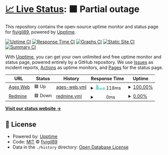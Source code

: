 # [📈 Live Status](https://fjvigil89.github.io/upptime): <!--live status--> **🟧 Partial outage**

This repository contains the open-source uptime monitor and status page for [fjvigil89](https://fjvigil89.github.io/upptime), powered by [Upptime](https://github.com/upptime/upptime).

[![Uptime CI](https://github.com/fjvigil89/upptime/workflows/Uptime%20CI/badge.svg)](https://github.com/fjvigil89/upptime/actions?query=workflow%3A%22Uptime+CI%22)
[![Response Time CI](https://github.com/fjvigil89/upptime/workflows/Response%20Time%20CI/badge.svg)](https://github.com/fjvigil89/upptime/actions?query=workflow%3A%22Response+Time+CI%22)
[![Graphs CI](https://github.com/fjvigil89/upptime/workflows/Graphs%20CI/badge.svg)](https://github.com/fjvigil89/upptime/actions?query=workflow%3A%22Graphs+CI%22)
[![Static Site CI](https://github.com/fjvigil89/upptime/workflows/Static%20Site%20CI/badge.svg)](https://github.com/fjvigil89/upptime/actions?query=workflow%3A%22Static+Site+CI%22)
[![Summary CI](https://github.com/fjvigil89/upptime/workflows/Summary%20CI/badge.svg)](https://github.com/fjvigil89/upptime/actions?query=workflow%3A%22Summary+CI%22)

With [Upptime](https://upptime.js.org), you can get your own unlimited and free uptime monitor and status page, powered entirely by a GitHub repository. We use [Issues](https://github.com/fjvigil89/upptime/issues) as incident reports, [Actions](https://github.com/fjvigil89/upptime/actions) as uptime monitors, and [Pages](https://fjvigil89.github.io/upptime) for the status page.

<!--start: status pages-->
<!-- This summary is generated by Upptime (https://github.com/upptime/upptime) -->
<!-- Do not edit this manually, your changes will be overwritten -->
<!-- prettier-ignore -->
| URL | Status | History | Response Time | Uptime |
| --- | ------ | ------- | ------------- | ------ |
| <img alt="" src="https://icons.duckduckgo.com/ip3/fjvigil89.github.io.ico" height="13"> [Ages Web](https://fjvigil89.github.io/ages_web/) | 🟩 Up | [ages-web.yml](https://github.com/fjvigil89/upptime/commits/HEAD/history/ages-web.yml) | <details><summary><img alt="Response time graph" src="./graphs/ages-web/response-time-week.png" height="20"> 118ms</summary><br><a href="https://fjvigil89.github.io/upptime/history/ages-web"><img alt="Response time 108" src="https://img.shields.io/endpoint?url=https%3A%2F%2Fraw.githubusercontent.com%2Ffjvigil89%2Fupptime%2FHEAD%2Fapi%2Fages-web%2Fresponse-time.json"></a><br><a href="https://fjvigil89.github.io/upptime/history/ages-web"><img alt="24-hour response time 85" src="https://img.shields.io/endpoint?url=https%3A%2F%2Fraw.githubusercontent.com%2Ffjvigil89%2Fupptime%2FHEAD%2Fapi%2Fages-web%2Fresponse-time-day.json"></a><br><a href="https://fjvigil89.github.io/upptime/history/ages-web"><img alt="7-day response time 118" src="https://img.shields.io/endpoint?url=https%3A%2F%2Fraw.githubusercontent.com%2Ffjvigil89%2Fupptime%2FHEAD%2Fapi%2Fages-web%2Fresponse-time-week.json"></a><br><a href="https://fjvigil89.github.io/upptime/history/ages-web"><img alt="30-day response time 116" src="https://img.shields.io/endpoint?url=https%3A%2F%2Fraw.githubusercontent.com%2Ffjvigil89%2Fupptime%2FHEAD%2Fapi%2Fages-web%2Fresponse-time-month.json"></a><br><a href="https://fjvigil89.github.io/upptime/history/ages-web"><img alt="1-year response time 108" src="https://img.shields.io/endpoint?url=https%3A%2F%2Fraw.githubusercontent.com%2Ffjvigil89%2Fupptime%2FHEAD%2Fapi%2Fages-web%2Fresponse-time-year.json"></a></details> | <details><summary><a href="https://fjvigil89.github.io/upptime/history/ages-web">100.00%</a></summary><a href="https://fjvigil89.github.io/upptime/history/ages-web"><img alt="All-time uptime 100.00%" src="https://img.shields.io/endpoint?url=https%3A%2F%2Fraw.githubusercontent.com%2Ffjvigil89%2Fupptime%2FHEAD%2Fapi%2Fages-web%2Fuptime.json"></a><br><a href="https://fjvigil89.github.io/upptime/history/ages-web"><img alt="24-hour uptime 100.00%" src="https://img.shields.io/endpoint?url=https%3A%2F%2Fraw.githubusercontent.com%2Ffjvigil89%2Fupptime%2FHEAD%2Fapi%2Fages-web%2Fuptime-day.json"></a><br><a href="https://fjvigil89.github.io/upptime/history/ages-web"><img alt="7-day uptime 100.00%" src="https://img.shields.io/endpoint?url=https%3A%2F%2Fraw.githubusercontent.com%2Ffjvigil89%2Fupptime%2FHEAD%2Fapi%2Fages-web%2Fuptime-week.json"></a><br><a href="https://fjvigil89.github.io/upptime/history/ages-web"><img alt="30-day uptime 100.00%" src="https://img.shields.io/endpoint?url=https%3A%2F%2Fraw.githubusercontent.com%2Ffjvigil89%2Fupptime%2FHEAD%2Fapi%2Fages-web%2Fuptime-month.json"></a><br><a href="https://fjvigil89.github.io/upptime/history/ages-web"><img alt="1-year uptime 100.00%" src="https://img.shields.io/endpoint?url=https%3A%2F%2Fraw.githubusercontent.com%2Ffjvigil89%2Fupptime%2FHEAD%2Fapi%2Fages-web%2Fuptime-year.json"></a></details>
| <img alt="" src="https://icons.duckduckgo.com/ip3/155.210.153.12.ico" height="13"> [Redmine](http://155.210.153.12:8200/) | 🟥 Down | [redmine.yml](https://github.com/fjvigil89/upptime/commits/HEAD/history/redmine.yml) | <details><summary><img alt="Response time graph" src="./graphs/redmine/response-time-week.png" height="20"> 0ms</summary><br><a href="https://fjvigil89.github.io/upptime/history/redmine"><img alt="Response time 452" src="https://img.shields.io/endpoint?url=https%3A%2F%2Fraw.githubusercontent.com%2Ffjvigil89%2Fupptime%2FHEAD%2Fapi%2Fredmine%2Fresponse-time.json"></a><br><a href="https://fjvigil89.github.io/upptime/history/redmine"><img alt="24-hour response time 0" src="https://img.shields.io/endpoint?url=https%3A%2F%2Fraw.githubusercontent.com%2Ffjvigil89%2Fupptime%2FHEAD%2Fapi%2Fredmine%2Fresponse-time-day.json"></a><br><a href="https://fjvigil89.github.io/upptime/history/redmine"><img alt="7-day response time 0" src="https://img.shields.io/endpoint?url=https%3A%2F%2Fraw.githubusercontent.com%2Ffjvigil89%2Fupptime%2FHEAD%2Fapi%2Fredmine%2Fresponse-time-week.json"></a><br><a href="https://fjvigil89.github.io/upptime/history/redmine"><img alt="30-day response time 0" src="https://img.shields.io/endpoint?url=https%3A%2F%2Fraw.githubusercontent.com%2Ffjvigil89%2Fupptime%2FHEAD%2Fapi%2Fredmine%2Fresponse-time-month.json"></a><br><a href="https://fjvigil89.github.io/upptime/history/redmine"><img alt="1-year response time 421" src="https://img.shields.io/endpoint?url=https%3A%2F%2Fraw.githubusercontent.com%2Ffjvigil89%2Fupptime%2FHEAD%2Fapi%2Fredmine%2Fresponse-time-year.json"></a></details> | <details><summary><a href="https://fjvigil89.github.io/upptime/history/redmine">0.00%</a></summary><a href="https://fjvigil89.github.io/upptime/history/redmine"><img alt="All-time uptime 59.50%" src="https://img.shields.io/endpoint?url=https%3A%2F%2Fraw.githubusercontent.com%2Ffjvigil89%2Fupptime%2FHEAD%2Fapi%2Fredmine%2Fuptime.json"></a><br><a href="https://fjvigil89.github.io/upptime/history/redmine"><img alt="24-hour uptime 0.00%" src="https://img.shields.io/endpoint?url=https%3A%2F%2Fraw.githubusercontent.com%2Ffjvigil89%2Fupptime%2FHEAD%2Fapi%2Fredmine%2Fuptime-day.json"></a><br><a href="https://fjvigil89.github.io/upptime/history/redmine"><img alt="7-day uptime 0.00%" src="https://img.shields.io/endpoint?url=https%3A%2F%2Fraw.githubusercontent.com%2Ffjvigil89%2Fupptime%2FHEAD%2Fapi%2Fredmine%2Fuptime-week.json"></a><br><a href="https://fjvigil89.github.io/upptime/history/redmine"><img alt="30-day uptime 0.00%" src="https://img.shields.io/endpoint?url=https%3A%2F%2Fraw.githubusercontent.com%2Ffjvigil89%2Fupptime%2FHEAD%2Fapi%2Fredmine%2Fuptime-month.json"></a><br><a href="https://fjvigil89.github.io/upptime/history/redmine"><img alt="1-year uptime 10.88%" src="https://img.shields.io/endpoint?url=https%3A%2F%2Fraw.githubusercontent.com%2Ffjvigil89%2Fupptime%2FHEAD%2Fapi%2Fredmine%2Fuptime-year.json"></a></details>

<!--end: status pages-->

[**Visit our status website →**](https://fjvigil89.github.io/upptime)

## 📄 License

- Powered by: [Upptime](https://github.com/upptime/upptime)
- Code: [MIT](./LICENSE) © [fjvigil89](https://fjvigil89.github.io/upptime)
- Data in the `./history` directory: [Open Database License](https://opendatacommons.org/licenses/odbl/1-0/)
